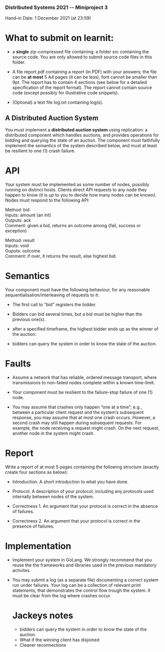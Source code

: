 ### Distributed Systems 2021 -- Miniproject 3
Hand-in Date: 1 December 2021 (at 23:59)

# What to submit on learnit:
- a **single** zip-compressed file containing: a folder src containing
the source code. You are only allowed to submit source code files in
this folder.

- A file report.pdf containing a report (in PDF) with your answers;
the file can be **at most** 5 A4 pages (it can be less), font cannot
be smaller than 9pt. The report has to contain 4 sections (see below
for a detailed specification of the report format). The report cannot
contain source code (except possibly for illustrative code snippets).

- (Optional) a text file log.txt containing log(s).



## A Distributed Auction System
You must implement a **distributed auction system** using replication:
a distributed component which handles auctions, and provides
operations for bidding and querying the state of an auction. The
component must faithfully implement the semantics of the system
described below, and must at least be resilient to one (1) crash
failure.

# API
Your system must be implemented as some number of nodes, possibly
running on distinct hosts. Clients direct API requests to any node
they happen to know (it is up to you to decide how many nodes can be
known). Nodes must respond to the following API:

Method: bid  
Inputs: amount (an int)  
Outputs: ack  
Comment: given a bid, returns an outcome among {fail, success or exception}  

Method: result  
Inputs: void  
Ouputs: outcome  
Comment: if over, it returns the result, else highest bid.  

# Semantics
Your component must have the following behaviour, for any reasonable
sequentialisation/interleaving of requests to it:
- The first call to "bid" registers the bidder.

- Bidders can bid several times, but a bid must be higher than the
  previous one(s).

- after a specified timeframe, the highest bidder ends up as the
  winner of the auction.

- bidders can query the system in order to know the state of the
  auction.

# Faults
- Assume a network that has reliable, ordered message transport, where
  transmissions to non-failed nodes complete within a known
  time-limit.

- Your component must be resilient to the failure-stop failure of one
   (1) node.

- You may assume that crashes only happen “one at a time”; e.g.,
  between a particular client request and the system’s subsequent
  response, you may assume that at most one crash occurs. However, a
  second crash may still happen during subsequent requests. For
  example, the node receiving a request might crash. On the next
  request, another node in the system might crash.

# Report
Write a report of at most 5 pages containing the following structure
(exactly create four sections as below):

- Introduction. A short introduction to what you have done.

- Protocol. A description of your protocol, including any protocols
  used internally between nodes of the system.

- Correctness 1. An argument that your protocol is correct
  in the absence of failures.

- Correctness 2. An argument that your protocol is correct in the
  presence of failures.

# Implementation
- Implement your system in GoLang. We strongly recommend that you
  reuse the the frameworks and libraries used in the previous
  mandatory activites.

- You may submit a log (as a separate file) documenting a correct
  system run under failures. Your log can be a collection of relevant
  print statements, that demonstrates the control flow trough the
  system. It must be clear from the log where crashes occur.
  
  # Jackeys notes
  - bidders can query the system in order to know the state of the
  auction.
  - What if the winning client has disjoined
  - Cleaner reconnections
